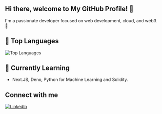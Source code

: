 ## Hi there, welcome to My GitHub Profile! 👋

I'm a passionate developer focused on web development, cloud, and web3. 🚀

## 🚀 Top Languages
![Top Languages](https://github-readme-stats.vercel.app/api/top-langs/?username=MateoB00&layout=compact&theme=radical)

## 🌱 Currently Learning
- Next.JS, Deno, Python for Machine Learning and Solidity.

## Connect with me

[![LinkedIn](https://img.shields.io/badge/LinkedIn-Profile-blue?logo=linkedin&style=for-the-badge)](https://www.linkedin.com/in/mat%C3%A9o-bianco/)
